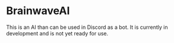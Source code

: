 # BrainwaveAI
This is an AI than can be used in Discord as a bot. It is currently in development and is not yet ready for use.